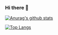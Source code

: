 ### Hi there 👋

[![Anurag's github stats](https://github-readme-stats.vercel.app/api?username=wasknk&count_private=true&show_icons=true&theme=nightowl)](https://github.com/anuraghazra/github-readme-stats)

[![Top Langs](https://github-readme-stats.vercel.app/api/top-langs/?username=wasknk&langs_count=10&layout=compact&theme=nightowl)](https://github.com/anuraghazra/github-readme-stats)


<!--
**wasknk/wasknk** is a ✨ _special_ ✨ repository because its `README.md` (this file) appears on your GitHub profile.

Here are some ideas to get you started:

- 🔭 I’m currently working on ...
- 🌱 I’m currently learning ...
- 👯 I’m looking to collaborate on ...
- 🤔 I’m looking for help with ...
- 💬 Ask me about ...
- 📫 How to reach me: ...
- 😄 Pronouns: ...
- ⚡ Fun fact: ...
-->

